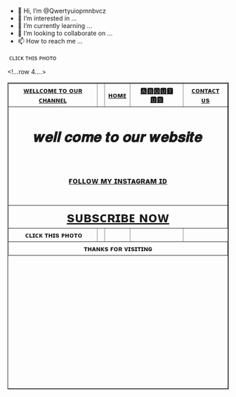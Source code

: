 - 👋 Hi, I’m @Qwertyuiopmnbvcz
- 👀 I’m interested in ...
- 🌱 I’m currently learning ...
- 💞️ I’m looking to collaborate on ...
- 📫 How to reach me ...

<!---
Qwertyuiopmnbvcz/Qwertyuiopmnbvcz is a ✨ special ✨ repository because its `README.md` (this file) appears on your GitHub profile.
You can click the Preview link to take a look at your changes.
--->
<!DOCTYPE html>
<html>
<head>
   
</head>
<body background="black">
<table border="2"width="100%"height="700px">
<tr>
<th> <a href="https://www.indgovtjobs.in">ᴡᴇʟʟᴄᴏᴍᴇ ᴛᴏ ᴏᴜʀ ᴄʜᴀɴɴᴇʟ</th></a>
<th> </th>
<th>  <a href="https://instagram.com/___meir___muzamil__?igshid=NGVhN2U2NjQ0Yg==">ʜᴏᴍᴇ</th></a>
<th> <a href="https://www.timesinternet.in">🅰🅱🅾🆄🆃 🆄🆂 </th></a>
<th>  <a href="https://www.indgovtjobs.in9103594759">ᴄᴏɴᴛᴀᴄᴛ ᴜs </th></a>
</tr>
<!...row 2....>
<tr>
<th colspan="6"</th>
<h1>𝒘𝒆𝒍𝒍 𝒄𝒐𝒎𝒆 𝒕𝒐 𝒐𝒖𝒓 𝒘𝒆𝒃𝒔𝒊𝒕𝒆</h1><br>
<h3><a href="https://instagram.com/___meir___muzamil__?igshid=NGVhN2U2NjQ0Yg== ">ғᴏʟʟᴏᴡ ᴍʏ ɪɴsᴛᴀɢʀᴀᴍ ɪᴅ<h2>
</tr>
<!...row 3....>
<tr>
<th colspan="6"</th>
<font size ="6" color="gold"><a href="https://youtube.com/@muzamilmeer?feature=shared "> sᴜʙsᴄʀɪʙᴇ ɴᴏᴡ </font></a>
</tr>
   <img scr="IMG_20230802_171055_981.jpg"> ᴄʟɪᴄᴋ ᴛʜɪs ᴘʜᴏᴛᴏ</img>

   
<!...row 4....>
<tr>
<th><img scr="IMG_20230802_171055_981.jpg"> ᴄʟɪᴄᴋ ᴛʜɪs ᴘʜᴏᴛᴏ</img> </th>
<th></th>
<th></th>
<th></th>
</tr>
<!...row 5....>
<tr>
</tr>
<!...row 6....>
<tr>
<th colspan="6">ᴛʜᴀɴᴋs ғᴏʀ ᴠɪsɪᴛɪɴɢ</th>

</tr>
</body>
</html>
